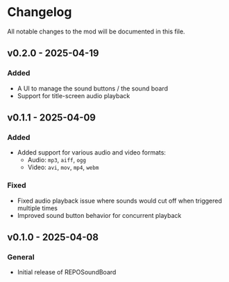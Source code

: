 # Changelog

All notable changes to the mod will be documented in this file.

## v0.2.0 - 2025-04-19

### Added
- A UI to manage the sound buttons / the sound board
- Support for title-screen audio playback

## v0.1.1 - 2025-04-09

### Added
- Added support for various audio and video formats:
	- Audio: `mp3`, `aiff`, `ogg`
	- Video: `avi`, `mov`, `mp4`, `webm`

### Fixed
- Fixed audio playback issue where sounds would cut off when triggered multiple times
- Improved sound button behavior for concurrent playback

## v0.1.0 - 2025-04-08

### General
- Initial release of REPOSoundBoard